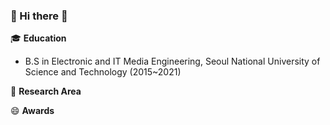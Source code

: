 

### 👋 Hi there 👋


<!--
**RiHyeonKIM/RiHyeonKIM** is a ✨ _special_ ✨ repository because its `README.md` (this file) appears on your GitHub profile.

Here are some ideas to get you started:

- 🔭 I’m currently working on ...
- 🌱 I’m currently learning ...
- 👯 I’m looking to collaborate on ...
- 🤔 I’m looking for help with ...
- 💬 Ask me about ...
- 📫 How to reach me: gymoon10@naver.com
- 😄 Pronouns: ...
- ⚡ Fun fact: ...
-->

🎓 **Education** 
   
 - B.S in Electronic and IT Media Engineering, Seoul National University of Science and Technology (2015~2021)

🌱 **Research Area** 

😄 **Awards**


